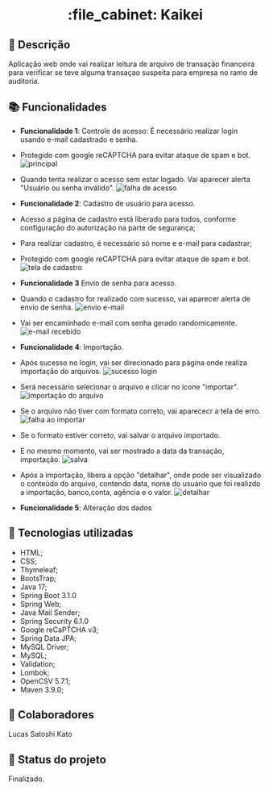 <h1 align="center">:file_cabinet: Kaikei</h1>

## :memo: Descrição
Aplicação web onde vai realizar leitura de arquivo de transação financeira para verificar se teve alguma transaçao suspeita para empresa no ramo de auditoria.

## :books: Funcionalidades
* <b>Funcionalidade 1</b>: Controle de acesso: É necessário realizar login usando e-mail cadastrado e senha.
* Protegido com google reCAPTCHA para evitar ataque de spam e bot.
  ![principal](https://github.com/Lucas-Kato/ProjetoFinalAcademia2023/assets/118133248/80039344-be2a-42d6-b25b-d5ed86d2d8b3)
  
* Quando tenta realizar o acesso sem estar logado. Vai aparecer alerta "Usuário ou senha inválido".
  ![falha de acesso](https://github.com/Lucas-Kato/ProjetoFinalAcademia2023/assets/118133248/5ec11545-2e81-49d7-949b-db152ff324c3)

* <b>Funcionalidade 2</b>: Cadastro de usuário para acesso.
* Acesso a página de cadastro está liberado para todos, conforme configuração do autorização na parte de segurança;
* Para realizar cadastro, é necessário só nome e e-mail para cadastrar;
* Protegido com google reCAPTCHA para evitar ataque de spam e bot.
  ![tela de cadastro](https://github.com/Lucas-Kato/ProjetoFinalAcademia2023/assets/118133248/adc35a80-9624-43b5-aaf3-8bba8e501bdd)

* <b>Funcionalidade 3</b> Envio de senha para acesso.
* Quando o cadastro for realizado com sucesso, vai aparecer alerta de envio de senha.
  ![envio e-mail](https://github.com/Lucas-Kato/ProjetoFinalAcademia2023/assets/118133248/222ca56b-c552-4694-827e-98a63a291d15)
  
* Vai ser encaminhado e-mail com senha gerado randomicamente.
  ![e-mail recebido](https://github.com/Lucas-Kato/ProjetoFinalAcademia2023/assets/118133248/0b2a7180-972e-4b30-b9e6-8476982651c2)

 * <b>Funcionalidade 4</b>: Importação.
 * Após sucesso no login, vai ser direcionado para página onde realiza importação do arquivos.
  ![sucesso login](https://github.com/Lucas-Kato/ProjetoFinalAcademia2023/assets/118133248/82916051-585a-4730-b156-af34afe6f069)

 * Será necessário selecionar o arquivo e clicar no ícone "importar".
  ![importação do arquivo](https://github.com/Lucas-Kato/ProjetoFinalAcademia2023/assets/118133248/8231fd3c-5a31-4bb7-844b-6b92401d3bde)

 * Se o arquivo não tiver com formato correto, vai aparececr a tela de erro. 
  ![falha ao importar](https://github.com/Lucas-Kato/ProjetoFinalAcademia2023/assets/118133248/a695e551-f074-480d-af29-7c3eef6f75ad)

 * Se o formato estiver correto, vai salvar o arquivo importado.
 * E no mesmo momento, vai ser mostrado a data da transação, importação.
  ![salva](https://github.com/Lucas-Kato/ProjetoFinalAcademia2023/assets/118133248/68809e84-5fbc-451d-96fd-7fe3edb34741)

 * Após a importação, libera a opção "detalhar", onde pode ser visualizado o conteúdo do arquivo, contendo data, nome do usuário que foi realizdo a importação, banco,conta, agência e o valor.
  ![detalhar](https://github.com/Lucas-Kato/ProjetoFinalAcademia2023/assets/118133248/0a6f5b91-88b9-4627-aa1e-54d2a37ace0a)

* <b>Funcionalidade 5</b>: Alteração dos dados

## :wrench: Tecnologias utilizadas
* HTML;
* CSS;
* Thymeleaf;
* BootsTrap;
* Java 17;
* Spring Boot 3.1.0
* Spring Web;
* Java Mail Sender;
* Spring Security 6.1.0
* Google reCaPTCHA v3;
* Spring Data JPA;
* MySQL Driver;
* MySQL;
* Validation;
* Lombok;
* OpenCSV 5.7.1;
* Maven 3.9.0;

## :handshake: Colaboradores
  Lucas Satoshi Kato

## :dart: Status do projeto
  Finalizado.
